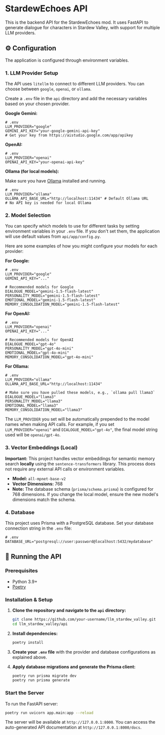 # StardewEchoes API

This is the backend API for the StardewEchoes mod. It uses FastAPI to generate dialogue for characters in Stardew Valley, with support for multiple LLM providers.

## ⚙️ Configuration

The application is configured through environment variables.

### 1. LLM Provider Setup

The API uses `litellm` to connect to different LLM providers. You can choose between `google`, `openai`, or `ollama`.

Create a `.env` file in the `api` directory and add the necessary variables based on your chosen provider.

**Google Gemini:**

```env
# .env
LLM_PROVIDER="google"
GEMINI_API_KEY="your-google-gemini-api-key"
# Get your key from https://aistudio.google.com/app/apikey
```

**OpenAI:**

```env
# .env
LLM_PROVIDER="openai"
OPENAI_API_KEY="your-openai-api-key"
```

**Ollama (for local models):**

Make sure you have [Ollama](https://ollama.ai/) installed and running.

```env
# .env
LLM_PROVIDER="ollama"
OLLAMA_API_BASE_URL="http://localhost:11434" # Default Ollama URL
# No API key is needed for local Ollama
```

### 2. Model Selection

You can specify which models to use for different tasks by setting environment variables in your `.env` file. If you don't set them, the application will use default values from `api/app/config.py`.

Here are some examples of how you might configure your models for each provider:

**For Google:**

```env
# .env
LLM_PROVIDER="google"
GEMINI_API_KEY="..."

# Recommended models for Google
DIALOGUE_MODEL="gemini-1.5-flash-latest"
PERSONALITY_MODEL="gemini-1.5-flash-latest"
EMOTIONAL_MODEL="gemini-1.5-flash-latest"
MEMORY_CONSOLIDATION_MODEL="gemini-1.5-flash-latest"
```

**For OpenAI:**

```env
# .env
LLM_PROVIDER="openai"
OPENAI_API_KEY="..."

# Recommended models for OpenAI
DIALOGUE_MODEL="gpt-4o"
PERSONALITY_MODEL="gpt-4o-mini"
EMOTIONAL_MODEL="gpt-4o-mini"
MEMORY_CONSOLIDATION_MODEL="gpt-4o-mini"
```

**For Ollama:**

```env
# .env
LLM_PROVIDER="ollama"
OLLAMA_API_BASE_URL="http://localhost:11434"

# Make sure you have pulled these models, e.g., `ollama pull llama3`
DIALOGUE_MODEL="llama3"
PERSONALITY_MODEL="llama3"
EMOTIONAL_MODEL="llama3"
MEMORY_CONSOLIDATION_MODEL="llama3"
```

The `LLM_PROVIDER` you set will be automatically prepended to the model names when making API calls. For example, if you set `LLM_PROVIDER="openai"` and `DIALOGUE_MODEL="gpt-4o"`, the final model string used will be `openai/gpt-4o`.

### 3. Vector Embeddings (Local)

**Important:** This project handles vector embeddings for semantic memory search **locally** using the `sentence-transformers` library. This process does not require any external API calls or environment variables.

- **Model:** `all-mpnet-base-v2`
- **Vector Dimensions:** 768
- **Note:** The database schema (`prisma/schema.prisma`) is configured for 768 dimensions. If you change the local model, ensure the new model's dimensions match the schema.

### 4. Database

This project uses Prisma with a PostgreSQL database. Set your database connection string in the `.env` file:

```env
# .env
DATABASE_URL="postgresql://user:password@localhost:5432/mydatabase"
```

## 🚀 Running the API

### Prerequisites

- Python 3.9+
- [Poetry](https://python-poetry.org/docs/#installation)

### Installation & Setup

1.  **Clone the repository and navigate to the `api` directory:**

    ```bash
    git clone https://github.com/your-username/llm_stardew_valley.git
    cd llm_stardew_valley/api
    ```

2.  **Install dependencies:**

    ```bash
    poetry install
    ```

3.  **Create your `.env` file** with the provider and database configurations as explained above.

4.  **Apply database migrations and generate the Prisma client:**
    ```bash
    poetry run prisma migrate dev
    poetry run prisma generate
    ```

### Start the Server

To run the FastAPI server:

```bash
poetry run uvicorn app.main:app --reload
```

The server will be available at `http://127.0.0.1:8000`.
You can access the auto-generated API documentation at `http://127.0.0.1:8000/docs`.
